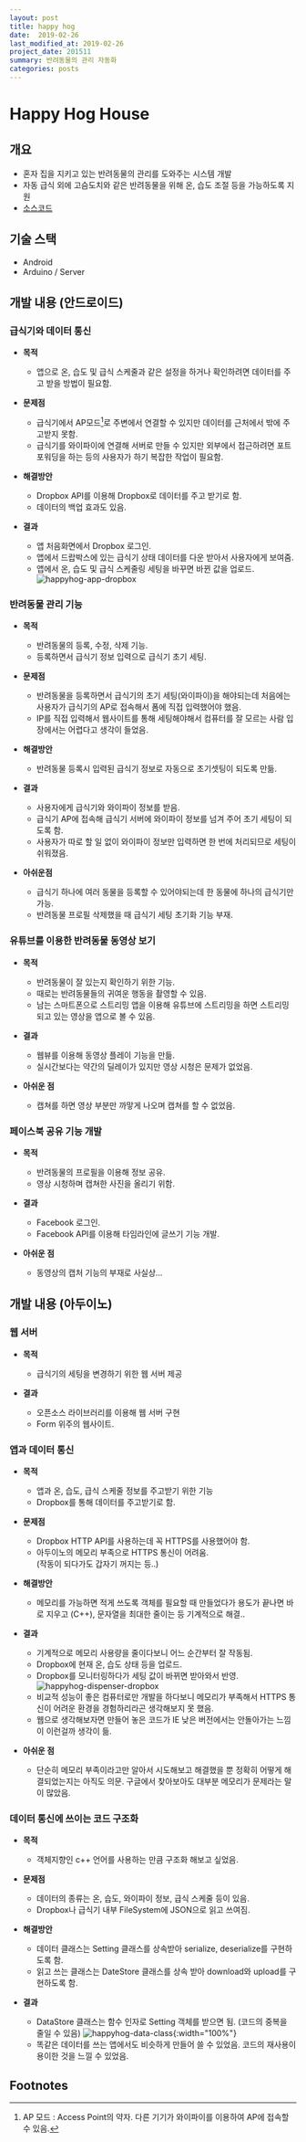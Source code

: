 ```yaml
---
layout: post
title: happy hog
date:  2019-02-26
last_modified_at: 2019-02-26
project_date: 201511
summary: 반려동물의 관리 자동화 
categories: posts
---
```


# Happy Hog House

## 개요

- 혼자 집을 지키고 있는 반려동물의 관리를 도와주는 시스템 개발
- 자동 급식 외에 고슴도치와 같은 반려동물을 위해 온, 습도 조절 등을 가능하도록 지원
- [소스코드](https://github.com/MyHappyHog/ProjectPrototype)

## 기술 스택

- Android
- Arduino / Server

## 개발 내용 (안드로이드)

### 급식기와 데이터 통신

- **목적**
  - 앱으로 온, 습도 및 급식 스케줄과 같은 설정을 하거나 확인하려면 데이터를 주고 받을 방법이 필요함.

- **문제점**
  - 급식기에서 AP모드[^1]로 주변에서 연결할 수 있지만 데이터를 근처에서 밖에 주고받지 못함.
  - 급식기를 와이파이에 연결해 서버로 만들 수 있지만 외부에서 접근하려면 포트포워딩을 하는 등의 사용자가 하기 복잡한 작업이 필요함.

- **해결방안**
  - Dropbox API를 이용해 Dropbox로 데이터를 주고 받기로 함.
  - 데이터의 백업 효과도 있음.

- **결과**
  - 앱 처음화면에서 Dropbox 로그인.
  - 앱에서 드랍박스에 있는 급식기 상태 데이터를 다운 받아서 사용자에게 보여줌.
  - 앱에서 온, 습도 및 급식 스케줄링 세팅을 바꾸면 바뀐 값을 업로드.  
  ![happyhog-app-dropbox](/images/happyhog-app-dropbox.png)

### 반려동물 관리 기능

- **목적**
  - 반려동물의 등록, 수정, 삭제 기능.
  - 등록하면서 급식기 정보 입력으로 급식기 초기 세팅.

- **문제점**
  - 반려동물을 등록하면서 급식기의 초기 세팅(와이파이)을 해야되는데 처음에는 사용자가 급식기의 AP로 접속해서 폼에 직접 입력했어야 했음.
  - IP를 직접 입력해서 웹사이트를 통해 세팅해야해서 컴퓨터를 잘 모르는 사람 입장에서는 어렵다고 생각이 들었음.

- **해결방안**
  - 반려동물 등록시 입력된 급식기 정보로 자동으로 초기셋팅이 되도록 만듦.

- **결과**
  - 사용자에게 급식기와 와이파이 정보를 받음.
  - 급식기 AP에 접속해 급식기 서버에 와이파이 정보를 넘겨 주어 초기 세팅이 되도록 함.
  - 사용자가 따로 할 일 없이 와이파이 정보만 입력하면 한 번에 처리되므로 세팅이 쉬워졌음.

- **아쉬운점**
  - 급식기 하나에 여러 동물을 등록할 수 있어야되는데 한 동물에 하나의 급식기만 가능.
  - 반려동물 프로필 삭제했을 때 급식기 세팅 초기화 기능 부재.

### 유튜브를 이용한 반려동물 동영상 보기

- **목적**
  - 반려동물이 잘 있는지 확인하기 위한 기능.
  - 때로는 반려동물들의 귀여운 행동을 촬영할 수 있음.
  - 남는 스마트폰으로 스트리밍 앱을 이용해 유튜브에 스트리밍을 하면 스트리밍 되고 있는 영상을 앱으로 볼 수 있음.
    
- **결과**
  - 웹뷰를 이용해 동영상 플레이 기능을 만듦.
  - 실시간보다는 약간의 딜레이가 있지만 영상 시청은 문제가 없었음.

- **아쉬운 점**
  - 캡쳐를 하면 영상 부분만 까맣게 나오며 캡쳐를 할 수 없었음.

### 페이스북 공유 기능 개발

- **목적**
  - 반려동물의 프로필을 이용해 정보 공유.
  - 영상 시청하며 캡쳐한 사진을 올리기 위함.
    
- **결과**  
  - Facebook 로그인.
  - Facebook API를 이용해 타임라인에 글쓰기 기능 개발.

- **아쉬운 점**
  - 동영상의 캡처 기능의 부재로 사실상...


## 개발 내용 (아두이노)

### 웹 서버

- **목적**
  - 급식기의 세팅을 변경하기 위한 웹 서버 제공
  
- **결과**  
  - 오픈소스 라이브러리를 이용해 웹 서버 구현
  - Form 위주의 웹사이트. 

### 앱과 데이터 통신

- **목적**
  - 앱과 온, 습도, 급식 스케줄 정보를 주고받기 위한 기능
  - Dropbox를 통해 데이터를 주고받기로 함.

- **문제점**
  - Dropbox HTTP API를 사용하는데 꼭 HTTPS를 사용했어야 함.
  - 아두이노의 메모리 부족으로 HTTPS 통신이 어려움.  
    (작동이 되다가도 갑자기 꺼지는 등..)

- **해결방안**
  - 메모리를 가능하면 적게 쓰도록 객체를 필요할 때 만들었다가 용도가 끝나면 바로 지우고 (C++), 문자열을 최대한 줄이는 등 기계적으로 해결..

- **결과**  
  - 기계적으로 메모리 사용량을 줄이다보니 어느 순간부터 잘 작동됨.
  - Dropbox에 현재 온, 습도 상태 등을 업로드.
  - Dropbox를 모니터링하다가 세팅 값이 바뀌면 받아와서 반영.  
  ![happyhog-dispenser-dropbox](/images/happyhog-dispenser-dropbox.png)
  - 비교적 성능이 좋은 컴퓨터로만 개발을 하다보니 메모리가 부족해서 HTTPS 통신이 어려운 환경을 경험하리라곤 생각해보지 못 했음. 
  - 웹으로 생각해보자면 만들어 놓은 코드가 IE 낮은 버전에서는 안돌아가는 느낌이 이런걸까 생각이 듦.

- **아쉬운 점**
  - 단순히 메모리 부족이라고만 알아서 시도해보고 해결했을 뿐 정확히 어떻게 해결되었는지는 아직도 의문. 구글에서 찾아보아도 대부분 메모리가 문제라는 말이 많았음.

### 데이터 통신에 쓰이는 코드 구조화

- **목적**
  - 객체지향인 c++ 언어를 사용하는 만큼 구조화 해보고 싶었음.

- **문제점**
  - 데이터의 종류는 온, 습도, 와이파이 정보, 급식 스케줄 등이 있음.
  - Dropbox나 급식기 내부 FileSystem에 JSON으로 읽고 쓰여짐.

- **해결방안**
  - 데이터 클래스는 Setting 클래스를 상속받아 serialize, deserialize를 구현하도록 함.
  - 읽고 쓰는 클래스는 DateStore 클래스를 상속 받아 download와 upload를 구현하도록 함.

- **결과**
  - DataStore 클래스는 함수 인자로 Setting 객체를 받으면 됨. (코드의 중복을 줄일 수 있음)
  ![happyhog-data-class](/images/happyhog-data-class.png){:width="100%"}
  - 똑같은 데이터를 쓰는 앱에서도 비슷하게 만들어 쓸 수 있었음. 코드의 재사용이 용이한 것을 느낄 수 있었음.

## Footnotes

[^1]: AP 모드 : Access Point의 약자. 다른 기기가 와이파이를 이용하여 AP에 접속할 수 있음.
